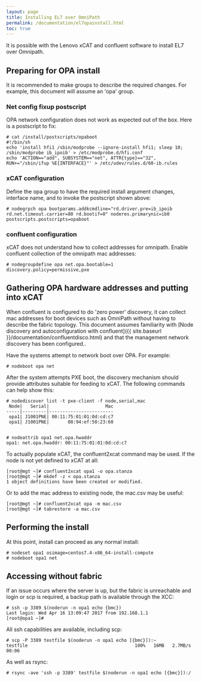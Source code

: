 ```yaml
---
layout: page
title: Installing EL7 over OmniPath
permalink: /documentation/el7opainstall.html
toc: true
---
```


It is possible with the Lenovo xCAT and confluent software to install
EL7 over Omnipath.

## Preparing for OPA install

It is recommended to make groups to describe the required changes.  For example, this
document will assume an 'opa' group.

### Net config fixup postscript

OPA network configuration does not work as expected out of the box.  Here is a postscript to fix:

    # cat /install/postscripts/opaboot 
    #!/bin/sh
    echo 'install hfi1 /sbin/modprobe --ignore-install hfi1; sleep 10; /sbin/modprobe ib_ipoib' > /etc/modprobe.d/hfi.conf
    echo 'ACTION=="add", SUBSYSTEM=="net", ATTR{type}=="32", RUN+="/sbin/ifup %E{INTERFACE}"' > /etc/udev/rules.d/60-ib.rules

### xCAT configuration

Define the opa group to have the required install argument changes, interface name, and to invoke
the postscript shown above:

    # nodegrpch opa bootparams.addkcmdline="rd.driver.pre=ib_ipoib rd.net.timeout.carrier=80 rd.bootif=0" noderes.primarynic=ib0 postscripts.postscripts=opaboot

### confluent configuration

xCAT does not understand how to collect addresses for omnipath.  Enable confluent collection of the
omnipath mac addresses:

    # nodegroupdefine opa net.opa.bootable=1 discovery.policy=permissive,pxe

## Gathering OPA hardware addresses and putting into xCAT

When confluent is configured to do 'zero power' discovery, it can collect mac addresses for boot devices
such as OmniPath without having to describe the fabric topology.  This document assumes familiarity with [Node discovery and autoconfiguration with confluent]({{ site.baseurl }}/documentation/confluentdisco.html) and that the management network discovery has been configured..

Have the systems attempt to network boot over OPA.  For example:

    # nodeboot opa net

After the system attempts PXE boot, the discovery mechanism should provide attributes suitable for feeding to xCAT.  The following commands can help show this:

```
# nodediscover list -t pxe-client -f node,serial,mac
 Node|   Serial|                     Mac
-----|---------|------------------------
 opa1| J1001PNE| 00:11:75:01:01:0d:cd:c7
 opa1| J1001PNE|       08:94:ef:50:23:60


# nodeattrib opa1 net.opa.hwaddr
opa1: net.opa.hwaddr: 00:11:75:01:01:0d:cd:c7
```

To actually populate xCAT, the confluent2xcat command may be used.  If the node is not yet defined to xCAT at all:
```
[root@mgt ~]# confluent2xcat opa1 -o opa.stanza
[root@mgt ~]# mkdef -z < opa.stanza 
1 object definitions have been created or modified.
```

Or to add the mac address to existing node, the mac.csv may be useful:
```
[root@mgt ~]# confluent2xcat opa -m mac.csv
[root@mgt ~]# tabrestore -a mac.csv 
```


## Performing the install

At this point, install can proceed as any normal install:

    # nodeset opa1 osimage=centos7.4-x86_64-install-compute
    # nodeboot opa1 net

## Accessing without fabric

If an issue occurs where the server is up, but the fabric is unreachable and login or scp is required,
a backup path is available through the XCC:

    # ssh -p 3389 $(noderun -n opa1 echo {bmc})
    Last login: Wed Apr 16 13:09:47 2017 from 192.168.1.1
    [root@opa1 ~]# 

All ssh capabilities are available, including scp:

    # scp -P 3389 testfile $(noderun -n opa1 echo [{bmc}]):~
    testfile                                        100%   16MB   2.7MB/s   00:06    

As well as rsync:

    # rsync -ave 'ssh -p 3389' testfile $(noderun -n opa1 echo [{bmc}]):/


